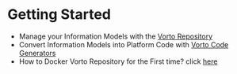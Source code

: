 
# Getting Started

 - Manage your Information Models with the [Vorto Repository](repo/repo-ui/Readme.md)
 - Convert Information Models into Platform Code with [Vorto Code Generators](generators/Readme.md)
- How to Docker Vorto Repository for the First time? click [here](./howToRunRepoAsDocker.md)

